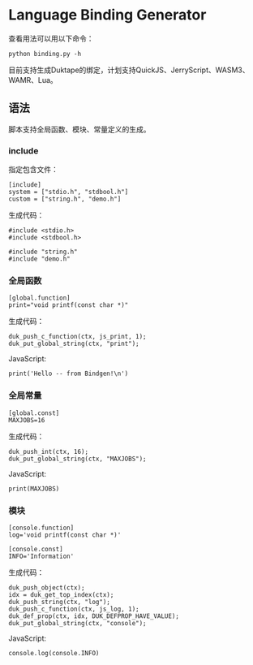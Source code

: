 # Language Binding Generator

查看用法可以用以下命令：
```
python binding.py -h
```

目前支持生成Duktape的绑定，计划支持QuickJS、JerryScript、WASM3、WAMR、Lua。

## 语法

脚本支持全局函数、模块、常量定义的生成。

### include

指定包含文件：
```
[include]
system = ["stdio.h", "stdbool.h"]
custom = ["string.h", "demo.h"]
```

生成代码：
```
#include <stdio.h>
#include <stdbool.h>

#include "string.h"
#include "demo.h"
```

### 全局函数

```
[global.function]
print="void printf(const char *)"
```

生成代码：
```
duk_push_c_function(ctx, js_print, 1);
duk_put_global_string(ctx, "print");
```

JavaScript:
```
print('Hello -- from Bindgen!\n')
```

### 全局常量

```
[global.const]
MAXJOBS=16
```

生成代码：
```
duk_push_int(ctx, 16);
duk_put_global_string(ctx, "MAXJOBS");
```

JavaScript:
```
print(MAXJOBS)
```

### 模块

```
[console.function]
log='void printf(const char *)'

[console.const]
INFO='Information'
```

生成代码：
```
duk_push_object(ctx);
idx = duk_get_top_index(ctx);
duk_push_string(ctx, "log");
duk_push_c_function(ctx, js_log, 1);
duk_def_prop(ctx, idx, DUK_DEFPROP_HAVE_VALUE);
duk_put_global_string(ctx, "console");
```

JavaScript:
```
console.log(console.INFO)
```
